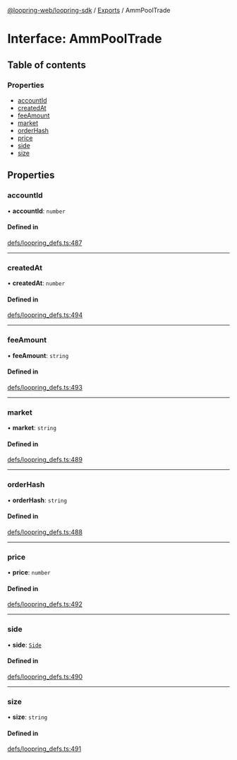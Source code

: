 [@loopring-web/loopring-sdk](../README.md) / [Exports](../modules.md) / AmmPoolTrade

# Interface: AmmPoolTrade

## Table of contents

### Properties

- [accountId](AmmPoolTrade.md#accountid)
- [createdAt](AmmPoolTrade.md#createdat)
- [feeAmount](AmmPoolTrade.md#feeamount)
- [market](AmmPoolTrade.md#market)
- [orderHash](AmmPoolTrade.md#orderhash)
- [price](AmmPoolTrade.md#price)
- [side](AmmPoolTrade.md#side)
- [size](AmmPoolTrade.md#size)

## Properties

### accountId

• **accountId**: `number`

#### Defined in

[defs/loopring_defs.ts:487](https://github.com/Loopring/loopring_sdk/blob/5861d10/src/defs/loopring_defs.ts#L487)

___

### createdAt

• **createdAt**: `number`

#### Defined in

[defs/loopring_defs.ts:494](https://github.com/Loopring/loopring_sdk/blob/5861d10/src/defs/loopring_defs.ts#L494)

___

### feeAmount

• **feeAmount**: `string`

#### Defined in

[defs/loopring_defs.ts:493](https://github.com/Loopring/loopring_sdk/blob/5861d10/src/defs/loopring_defs.ts#L493)

___

### market

• **market**: `string`

#### Defined in

[defs/loopring_defs.ts:489](https://github.com/Loopring/loopring_sdk/blob/5861d10/src/defs/loopring_defs.ts#L489)

___

### orderHash

• **orderHash**: `string`

#### Defined in

[defs/loopring_defs.ts:488](https://github.com/Loopring/loopring_sdk/blob/5861d10/src/defs/loopring_defs.ts#L488)

___

### price

• **price**: `number`

#### Defined in

[defs/loopring_defs.ts:492](https://github.com/Loopring/loopring_sdk/blob/5861d10/src/defs/loopring_defs.ts#L492)

___

### side

• **side**: [`Side`](../enums/Side.md)

#### Defined in

[defs/loopring_defs.ts:490](https://github.com/Loopring/loopring_sdk/blob/5861d10/src/defs/loopring_defs.ts#L490)

___

### size

• **size**: `string`

#### Defined in

[defs/loopring_defs.ts:491](https://github.com/Loopring/loopring_sdk/blob/5861d10/src/defs/loopring_defs.ts#L491)
